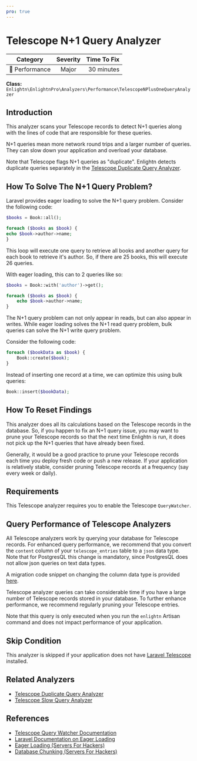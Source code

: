 ```yaml
---
pro: true
---
```


# Telescope N+1 Query Analyzer <Badge text="PRO" type="tip"/>

| Category       | Severity   | Time To Fix  |
| -------------  |:----------:| ------------:|
| :rocket: Performance | Major | 30 minutes  |

**Class:** `Enlightn\EnlightnPro\Analyzers\Performance\TelescopeNPlusOneQueryAnalyzer`

## Introduction

This analyzer scans your Telescope records to detect N+1 queries along with the lines of code that are responsible for these queries.

N+1 queries mean more network round trips and a larger number of queries. They can slow down your application and overload your database.

Note that Telescope flags N+1 queries as "duplicate". Enlightn detects duplicate queries separately in the [Telescope Duplicate Query Analyzer](telescope-duplicate-query-analyzer.html).

## How To Solve The N+1 Query Problem?

Laravel provides eager loading to solve the N+1 query problem. Consider the following code:

```php
$books = Book::all();

foreach ($books as $book) {
echo $book->author->name;
}
```

This loop will execute one query to retrieve all books and another query for each book to retrieve it's author. So, if there are 25 books, this will execute 26 queries.

With eager loading, this can to 2 queries like so:

```php
$books = Book::with('author')->get();

foreach ($books as $book) {
    echo $book->author->name;
}
```

The N+1 query problem can not only appear in reads, but can also appear in writes. While eager loading solves the N+1 read query problem, bulk queries can solve the N+1 write query problem.

Consider the following code:

```php
foreach ($bookData as $book) {
    Book::create($book);
}
```

Instead of inserting one record at a time, we can optimize this using bulk queries:

```php
Book::insert($bookData);
```

## How To Reset Findings

This analyzer does all its calculations based on the Telescope records in the database. So, if you happen to fix an N+1 query issue, you may want to prune your Telescope records so that the next time Enlightn is run, it does not pick up the N+1 queries that have already been fixed.

Generally, it would be a good practice to prune your Telescope records each time you deploy fresh code or push a new release. If your application is relatively stable, consider pruning Telescope records at a frequency (say every week or daily).

## Requirements

This Telescope analyzer requires you to enable the Telescope `QueryWatcher`.

## Query Performance of Telescope Analyzers

All Telescope analyzers work by querying your database for Telescope records. For enhanced query performance, we recommend that you convert the `content` column of your `telescope_entries` table to a `json` data type. Note that for PostgresQL this change is mandatory, since PostgresQL does not allow json queries on text data types.

A migration code snippet on changing the column data type is provided [here](telescope-cache-hit-ratio-analyzer.html#special-note-for-performance-of-telescope-analyzers).

Telescope analyzer queries can take considerable time if you have a large number of Telescope records stored in your database. To further enhance performance, we recommend regularly pruning your Telescope entries. 

Note that this query is only executed when you run the `enlightn` Artisan command and does not impact performance of your application.

## Skip Condition

This analyzer is skipped if your application does not have [Laravel Telescope](https://laravel.com/docs/telescope) installed.

## Related Analyzers

- [Telescope Duplicate Query Analyzer](telescope-duplicate-query-analyzer.html)
- [Telescope Slow Query Analyzer](telescope-slow-query-analyzer.html)

## References

- [Telescope Query Watcher Documentation](https://laravel.com/docs/telescope#query-watcher)
- [Laravel Documentation on Eager Loading](https://laravel.com/docs/eloquent-relationships#eager-loading)
- [Eager Loading (Servers For Hackers)](https://serversforhackers.com/laravel-perf/eager-loading)
- [Database Chunking (Servers For Hackers)](https://serversforhackers.com/laravel-perf/database-chunking)